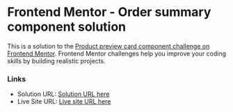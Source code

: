 # Frontend Mentor - Order summary component solution

This is a solution to the [Product preview card component challenge on Frontend Mentor](https://www.frontendmentor.io/challenges/order-summary-component-QlPmajDUj). Frontend Mentor challenges help you improve your coding skills by building realistic projects.

### Links

-   Solution URL: [Solution URL here](https://www.frontendmentor.io/solutions/order-summary-component-henoelkp5q)
-   Live Site URL: [Live site URL here](https://korngsamnang.github.io/order-summary-component/)
